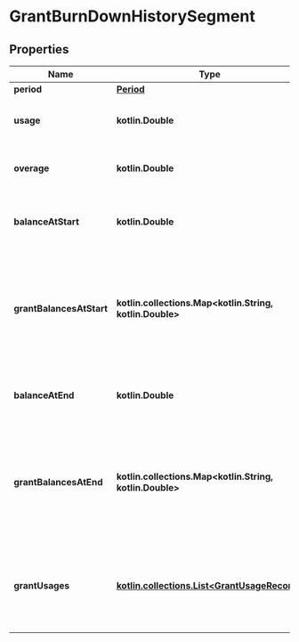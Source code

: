 
# GrantBurnDownHistorySegment

## Properties
| Name | Type | Description | Notes |
| ------------ | ------------- | ------------- | ------------- |
| **period** | [**Period**](Period.md) |  |  [optional] |
| **usage** | **kotlin.Double** | The usage of the grant in the period.  |  [optional] [readonly] |
| **overage** | **kotlin.Double** | Overuse that wasn&#39;t covered by grants.  |  [optional] [readonly] |
| **balanceAtStart** | **kotlin.Double** | The entitlement balance at the start of the period.  |  [optional] [readonly] |
| **grantBalancesAtStart** | **kotlin.collections.Map&lt;kotlin.String, kotlin.Double&gt;** | The balance breakdown of each active grant at the start of the period: GrantID: Balance  |  [optional] [readonly] |
| **balanceAtEnd** | **kotlin.Double** | The entitlement balance at the end of the period.  |  [optional] [readonly] |
| **grantBalancesAtEnd** | **kotlin.collections.Map&lt;kotlin.String, kotlin.Double&gt;** | The balance breakdown of each active grant at the start of the period: GrantID: Balance  |  [optional] [readonly] |
| **grantUsages** | [**kotlin.collections.List&lt;GrantUsageRecord&gt;**](GrantUsageRecord.md) | Which grants were actually burnt down in the period and by what amount.  |  [optional] [readonly] |



